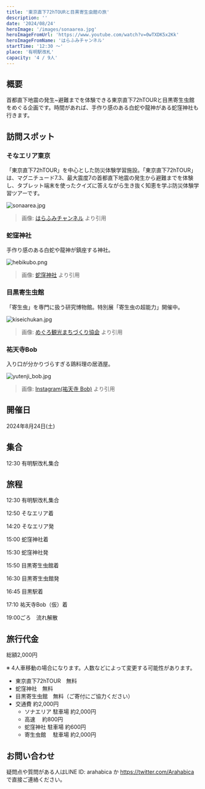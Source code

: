 ```yaml
---
title: '東京直下72hTOURと目黒寄生虫館の旅'
description: ''
date: '2024/08/24'
heroImage: '/images/sonaarea.jpg'
heroImageFromUrl: 'https://www.youtube.com/watch?v=0wTXDK5x2Kk'
heroImageFromName: 'はらふみチャンネル'
startTime: '12:30 〜'
place: '有明駅改札'
capacity: '4 / 9人'
---
```


## 概要

首都直下地震の発生~避難までを体験できる東京直下72hTOURと目黒寄生虫館をめぐる企画です。時間があれば、手作り感のある白蛇や龍神がある蛇窪神社も行きます。

## 訪問スポット

### **そなエリア東京**

「東京直下72hTOUR」を中心とした防災体験学習施設。「東京直下72hTOUR」は、マグニチュード7.3、最大震度7の首都直下地震の発生から避難までを体験し、タブレット端末を使ったクイズに答えながら生き抜く知恵を学ぶ防災体験学習ツアーです。

![sonaarea.jpg](/images/sonaarea.jpg)
> 画像: [はらふみチャンネル](https://www.youtube.com/watch?v=0wTXDK5x2Kk) より引用


### **蛇窪神社**

手作り感のある白蛇や龍神が鎮座する神社。

![hebikubo.png](/images/hebikubo-ryuu.png)
> 画像: [蛇窪神社](https://hebikubo.jp/yuisyo/) より引用
### 目黒寄生虫館

「寄生虫」を専門に扱う研究博物館。特別展「寄生虫の超能力」開催中。

![kiseichukan.jpg](/images/kiseichukan.jpg)
> 画像: [めぐろ観光まちづくり協会](https://meguro-kanko.com/spot/detail.php?no=33) より引用

### 祐天寺Bob

入り口が分かりづらすぎる鶏料理の居酒屋。

![yutenji_bob.jpg](/images/yutenji_bob.jpg)
> 画像: [Instagram(祐天寺 Bob)](https://www.instagram.com/bob_yutenji/) より引用

## 開催日

2024年8月24日(土)

## 集合

12:30 有明駅改札集合

## 旅程

12:30 有明駅改札集合

12:50 そなエリア着

14:20 そなエリア発

15:00 蛇窪神社着

15:30 蛇窪神社発

15:50 目黒寄生虫館着

16:30 目黒寄生虫館発

16:45 目黒駅着

17:10  祐天寺Bob（仮）着

19:00ごろ　流れ解散

## 旅行代金

総額2,000円

※ 4人車移動の場合になります。人数などによって変更する可能性があります。

- 東京直下72hTOUR　無料
- 蛇窪神社　無料
- 目黒寄生虫館　無料（ご寄付にご協力ください）
- 交通費 約2,000円
    - ソナエリア
    駐車場 約2,000円
    - 高速
    　約800円
    - 蛇窪神社
    駐車場 約600円
    - 寄生虫館
    　駐車場 約2,000円

## お問い合わせ

疑問点や質問がある人はLINE ID: arahabica か https://twitter.com/Arahabica で直接ご連絡ください。